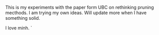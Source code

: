 This is my experiments with the paper form UBC on rethinking pruning mecthods.
I am trying my own ideas.
Will update more when I have something solid.

I love minh. `
